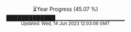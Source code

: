<p align="center">
⏳Year Progress (45.07 %) <br>
█████████████▁▁▁▁▁▁▁▁▁▁▁▁▁▁▁▁▁ <br>
<sub>Updated: Wed, 14 Jun 2023 12:03:06 GMT</sub>
</p>

